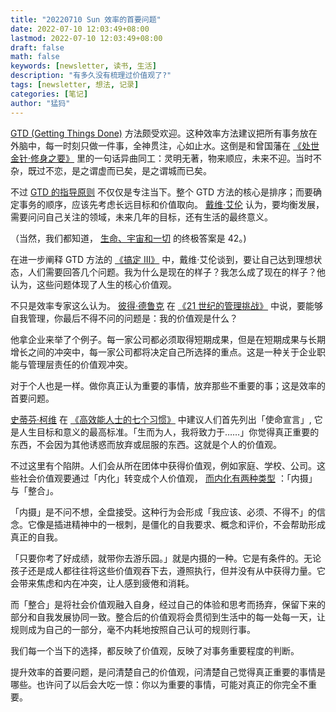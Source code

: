 ```yaml
---
title: "20220710 Sun 效率的首要问题"
date: 2022-07-10 12:03:49+08:00
lastmod: 2022-07-10 12:03:49+08:00
draft: false
math: false
keywords: [newsletter, 读书, 生活]
description: "有多久没有梳理过价值观了?"
tags: [newsletter, 想法, 记录]
categories: [笔记]
author: "猛犸"
---
```


[GTD (Getting Things Done)](https://en.wikipedia.org/wiki/Getting_Things_Done) 方法颇受欢迎。这种效率方法建议把所有事务放在外脑中，每一时刻只做一件事，全神贯注，心如止水。这倒是和曾国藩在 [《处世金针·修身之要》](https://ctext.org/wiki.pl?if=gb&chapter=197280&remap=gb) 里的一句话异曲同工：灵明无著，物来顺应，未来不迎。当时不杂，既过不恋，是之谓虚而已矣，是之谓城而已矣。

不过 [GTD 的指导原则](https://book.douban.com/subject/26612471/) 不仅仅是专注当下。整个 GTD 方法的核心是排序；而要确定事务的顺序，应该先考虑长远目标和价值取向。 [戴维·艾伦](https://gettingthingsdone.com/) 认为，要均衡发展，需要问问自己关注的领域，未来几年的目标，还有生活的最终意义。

（当然，我们都知道， [生命、宇宙和一切](https://book.douban.com/subject/19938026/) 的终极答案是 42。)

在进一步阐释 GTD 方法的 [《搞定 III》](https://book.douban.com/subject/26612476/) 中，戴维·艾伦谈到，要让自己达到理想状态，人们需要回答几个问题。我为什么是现在的样子？我怎么成了现在的样子？他认为，这些问题体现了人生的核心价值观。

不只是效率专家这么认为。 [彼得·德鲁克](https://www.drucker.institute/perspective/about-peter-drucker/) 在 [《21 世纪的管理挑战》](https://book.douban.com/subject/4020869/) 中说，要能够自我管理，你最后不得不问的问题是：我的价值观是什么？

他拿企业来举了个例子。每一家公司都必须取得短期成果，但是在短期成果与长期增长之间的冲突中，每一家公司都将决定自己所选择的重点。这是一种关于企业职能与管理层责任的价值观冲突。

对于个人也是一样。做你真正认为重要的事情，放弃那些不重要的事；这是效率的首要问题。

[史蒂芬·柯维](https://en.wikipedia.org/wiki/Stephen_Covey) 在 [《高效能人士的七个习惯》](https://book.douban.com/subject/5325618/) 中建议人们首先列出「使命宣言」, 它是人生目标和意义的最高标准。「生而为人，我将致力于……」你觉得真正重要的东西，不会因为其他诱惑而放弃或屈服的东西。这就是个人的价值观。

不过这里有个陷阱。人们会从所在团体中获得价值观，例如家庭、学校、公司。这些社会价值观要通过「内化」转变成个人价值观， [而内化有两种类型](https://book.douban.com/subject/35182454/) ：「内摄」与「整合」。

「内摄」是不问不想，全盘接受。这种行为会形成「我应该、必须、不得不」的信念。它像是插进精神中的一根刺，是僵化的自我要求、概念和评价，不会帮助形成真正的自我。

「只要你考了好成绩，就带你去游乐园。」就是内摄的一种。它是有条件的。无论孩子还是成人都往往将这些价值观吞下去，遵照执行，但并没有从中获得力量。它会带来焦虑和内在冲突，让人感到疲倦和消耗。

而「整合」是将社会价值观融入自身，经过自己的体验和思考而扬弃，保留下来的部分和自我发展协同一致。整合后的价值观将会贯彻到生活中的每一处每一天，让规则成为自己的一部分，毫不内耗地按照自己认可的规则行事。

我们每一个当下的选择，都反映了价值观，反映了对事务重要程度的判断。

提升效率的首要问题，是问清楚自己的价值观，问清楚自己觉得真正重要的事情是哪些。也许问了以后会大吃一惊：你以为重要的事情，可能对真正的你完全不重要。

